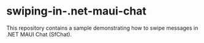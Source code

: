 # swiping-in-.net-maui-chat
This repository contains a sample demonstrating how to swipe messages in .NET MAUI Chat (SfChat).
